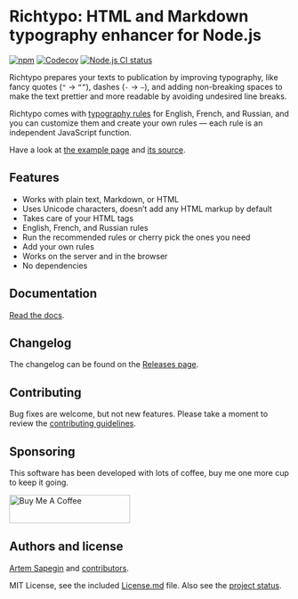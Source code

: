 # Richtypo: HTML and Markdown typography enhancer for Node.js

[![npm](https://img.shields.io/npm/v/richtypo.svg)](https://www.npmjs.com/package/richtypo) [![Codecov](https://codecov.io/gh/sapegin/richtypo.js/branch/master/graph/badge.svg)](https://codecov.io/gh/sapegin/richtypo.js) [![Node.js CI status](https://github.com/sapegin/richtypo.js/workflows/Node.js%20CI/badge.svg)](https://github.com/sapegin/richtypo.js/actions)

Richtypo prepares your texts to publication by improving typography, like fancy quotes (`"` → `“”`), dashes (`-` → `—`), and adding non-breaking spaces to make the text prettier and more readable by avoiding undesired line breaks.

Richtypo comes with [typography rules](docs/Readme.md#rules) for English, French, and Russian, and you can customize them and create your own rules — each rule is an independent JavaScript function.

Have a look at [the example page](https://sapegin.github.io/richtypo.js/) and [its source](https://github.com/sapegin/richtypo.js/tree/master/example/src).

## Features

- Works with plain text, Markdown, or HTML
- Uses Unicode characters, doesn’t add any HTML markup by default
- Takes care of your HTML tags
- English, French, and Russian rules
- Run the recommended rules or cherry pick the ones you need
- Add your own rules
- Works on the server and in the browser
- No dependencies

## Documentation

[Read the docs](docs/Readme.md).

## Changelog

The changelog can be found on the [Releases page](https://github.com/sapegin/richtypo.js/releases).

## Contributing

Bug fixes are welcome, but not new features. Please take a moment to review the [contributing guidelines](Contributing.md).

## Sponsoring

This software has been developed with lots of coffee, buy me one more cup to keep it going.

<a href="https://www.buymeacoffee.com/sapegin" target="_blank"><img src="https://cdn.buymeacoffee.com/buttons/lato-orange.png" alt="Buy Me A Coffee" height="51" width="217" ></a>

## Authors and license

[Artem Sapegin](https://sapegin.me) and [contributors](https://github.com/sapegin/richtypo.js/graphs/contributors).

MIT License, see the included [License.md](License.md) file. Also see the [project status](https://github.com/sapegin/richtypo.js/discussions/63).
